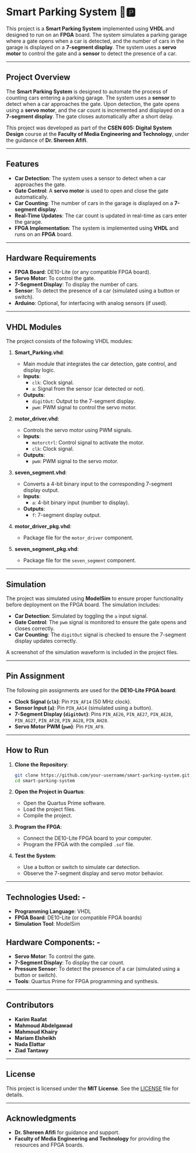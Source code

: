 # Smart Parking System 🚗🅿️

This project is a **Smart Parking System** implemented using **VHDL** and designed to run on an **FPGA** board. The system simulates a parking garage where a gate opens when a car is detected, and the number of cars in the garage is displayed on a **7-segment display**. The system uses a **servo motor** to control the gate and a **sensor** to detect the presence of a car.

---

## Project Overview

The **Smart Parking System** is designed to automate the process of counting cars entering a parking garage. The system uses a **sensor** to detect when a car approaches the gate. Upon detection, the gate opens using a **servo motor**, and the car count is incremented and displayed on a **7-segment display**. The gate closes automatically after a short delay.

This project was developed as part of the **CSEN 605: Digital System Design** course at the **Faculty of Media Engineering and Technology**, under the guidance of **Dr. Shereen Afifi**.

---

## Features

- **Car Detection**: The system uses a sensor to detect when a car approaches the gate.
- **Gate Control**: A **servo motor** is used to open and close the gate automatically.
- **Car Counting**: The number of cars in the garage is displayed on a **7-segment display**.
- **Real-Time Updates**: The car count is updated in real-time as cars enter the garage.
- **FPGA Implementation**: The system is implemented using **VHDL** and runs on an **FPGA** board.

---

## Hardware Requirements

- **FPGA Board**: DE10-Lite (or any compatible FPGA board).
- **Servo Motor**: To control the gate.
- **7-Segment Display**: To display the number of cars.
- **Sensor**: To detect the presence of a car (simulated using a button or switch).
- **Arduino**: Optional, for interfacing with analog sensors (if used).

---

## VHDL Modules

The project consists of the following VHDL modules:

1. **Smart_Parking.vhd**: 
   - Main module that integrates the car detection, gate control, and display logic.
   - **Inputs**: 
     - `clk`: Clock signal.
     - `a`: Signal from the sensor (car detected or not).
   - **Outputs**:
     - `digitOut`: Output to the 7-segment display.
     - `pwm`: PWM signal to control the servo motor.

2. **motor_driver.vhd**:
   - Controls the servo motor using PWM signals.
   - **Inputs**:
     - `motorctrl`: Control signal to activate the motor.
     - `clk`: Clock signal.
   - **Outputs**:
     - `pwm`: PWM signal to the servo motor.

3. **seven_segment.vhd**:
   - Converts a 4-bit binary input to the corresponding 7-segment display output.
   - **Inputs**:
     - `a`: 4-bit binary input (number to display).
   - **Outputs**:
     - `f`: 7-segment display output.

4. **motor_driver_pkg.vhd**:
   - Package file for the `motor_driver` component.

5. **seven_segment_pkg.vhd**:
   - Package file for the `seven_segment` component.

---

## Simulation

The project was simulated using **ModelSim** to ensure proper functionality before deployment on the FPGA board. The simulation includes:

- **Car Detection**: Simulated by toggling the `a` input signal.
- **Gate Control**: The `pwm` signal is monitored to ensure the gate opens and closes correctly.
- **Car Counting**: The `digitOut` signal is checked to ensure the 7-segment display updates correctly.

A screenshot of the simulation waveform is included in the project files.

---

## Pin Assignment

The following pin assignments are used for the **DE10-Lite FPGA board**:

- **Clock Signal (`clk`)**: Pin `PIN_AF14` (50 MHz clock).
- **Sensor Input (`a`)**: Pin `PIN_AA14` (simulated using a button).
- **7-Segment Display (`digitOut`)**: Pins `PIN_AE26`, `PIN_AE27`, `PIN_AE28`, `PIN_AG27`, `PIN_AF28`, `PIN_AG28`, `PIN_AH28`.
- **Servo Motor PWM (`pwm`)**: Pin `PIN_AF9`.

---

## How to Run

1. **Clone the Repository**:
   ```bash
   git clone https://github.com/your-username/smart-parking-system.git
   cd smart-parking-system
   ```

2. **Open the Project in Quartus**:
   - Open the Quartus Prime software.
   - Load the project files.
   - Compile the project.

3. **Program the FPGA**:
   - Connect the DE10-Lite FPGA board to your computer.
   - Program the FPGA with the compiled `.sof` file.

4. **Test the System**:
   - Use a button or switch to simulate car detection.
   - Observe the 7-segment display and servo motor behavior.

---

## Technologies Used: -
- **Programming Language**: VHDL
- **FPGA Board**: DE10-Lite (or compatible FPGA boards)
- **Simulation Tool**: ModelSim

## Hardware Components: -

- **Servo Motor**: To control the gate.
- **7-Segment Display**: To display the car count.
- **Pressure Sensor**: To detect the presence of a car (simulated using a button or switch).
- **Tools**: Quartus Prime for FPGA programming and synthesis.

---

## Contributors

- **Karim Raafat**
- **Mahmoud Abdelgawad**
- **Mahmoud Khairy** 
- **Mariam Elsheikh**
- **Nada Elattar**
- **Ziad Tantawy**

---

## License

This project is licensed under the **MIT License**. See the [LICENSE](LICENSE) file for details.

---

## Acknowledgments

- **Dr. Shereen Afifi** for guidance and support.
- **Faculty of Media Engineering and Technology** for providing the resources and FPGA boards.
